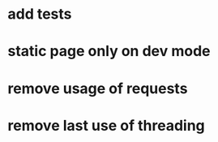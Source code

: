 # add tests
# static page only on dev mode
# remove usage of requests
# remove last use of threading
